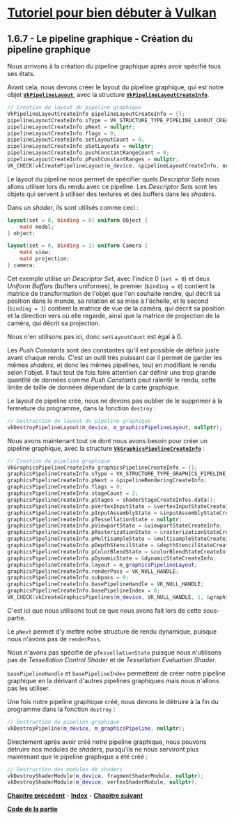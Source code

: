# [Tutoriel pour bien débuter à Vulkan](../../index.md)
## 1.6.7 - Le pipeline graphique - Création du pipeline graphique

Nous arrivons à la création du pipeline graphique après avoir spécifié tous ses états.

Avant cela, nous devons créer le layout du pipeline graphique, qui est notre objet [**``VkPipelineLayout``**](https://registry.khronos.org/vulkan/specs/1.3-extensions/man/html/VkPipelineLayout.html), avec la structure [**``VkPipelineLayoutCreateInfo``**](https://registry.khronos.org/vulkan/specs/1.3-extensions/man/html/VkPipelineLayoutCreateInfo.html).

```cpp
// Creation du layout du pipeline graphique
VkPipelineLayoutCreateInfo pipelineLayoutCreateInfo = {};
pipelineLayoutCreateInfo.sType = VK_STRUCTURE_TYPE_PIPELINE_LAYOUT_CREATE_INFO;
pipelineLayoutCreateInfo.pNext = nullptr;
pipelineLayoutCreateInfo.flags = 0;
pipelineLayoutCreateInfo.setLayoutCount = 0;
pipelineLayoutCreateInfo.pSetLayouts = nullptr;
pipelineLayoutCreateInfo.pushConstantRangeCount = 0;
pipelineLayoutCreateInfo.pPushConstantRanges = nullptr;
VK_CHECK(vkCreatePipelineLayout(m_device, &pipelineLayoutCreateInfo, nullptr, &m_graphicsPipelineLayout));
```

Le layout du pipeline nous permet de spécifier quels *Descriptor Sets* nous allons utiliser lors du rendu avec ce pipeline. Les *Descriptor Sets* sont les objets qui servent à utiliser des textures et des buffers dans les *shaders*.

Dans un *shader*, ils sont utilisés comme ceci :

```glsl
layout(set = 0, binding = 0) uniform Object {
	mat4 model;
} object;

layout(set = 0, binding = 1) uniform Camera {
	mat4 view;
	mat4 projection;
} camera;
```

Cet exemple utilise un *Descriptor Set*, avec l'indice 0 (``set = 0``) et deux *Uniform Buffers* (buffers uniformes), le premier (``binding = 0``) contient la matrice de transformation de l'objet que l'on souhaite rendre, qui décrit sa position dans le monde, sa rotation et sa mise à l'échelle, et le second (``binding = 1``) contient la matrice de vue de la caméra, qui décrit sa position et la direction vers où elle regarde, ainsi que la matrice de projection de la caméra, qui décrit sa projection.

Nous n'en utilisons pas ici, donc ``setLayoutCount`` est égal à 0.

Les *Push Constants* sont des constantes qu'il est possible de définir juste avant chaque rendu. C'est un outil très puissant car il permet de garder les mêmes *shaders*, et donc les mêmes pipelines, tout en modifiant le rendu selon l'objet. Il faut tout de fois faire attention car définir une trop grande quantité de données comme *Push Constants* peut ralentir le rendu, cette limite de taille de données dépendant de la carte graphique.

Le layout de pipeline créé, nous ne devons pas oublier de le supprimer à la fermeture du programme, dans la fonction ``destroy`` :

```cpp
// Destruction du layout du pipeline graphique
vkDestroyPipelineLayout(m_device, m_graphicsPipelineLayout, nullptr);
```

Nous avons maintenant tout ce dont nous avons besoin pour créer un pipeline graphique, avec la structure [**``VkGraphicsPipelineCreateInfo``**](https://registry.khronos.org/vulkan/specs/1.3-extensions/man/html/VkGraphicsPipelineCreateInfo.html) :

```cpp
// Creation du pipeline graphique
VkGraphicsPipelineCreateInfo graphicsPipelineCreateInfo = {};
graphicsPipelineCreateInfo.sType = VK_STRUCTURE_TYPE_GRAPHICS_PIPELINE_CREATE_INFO;
graphicsPipelineCreateInfo.pNext = &pipelineRenderingCreateInfo;
graphicsPipelineCreateInfo.flags = 0;
graphicsPipelineCreateInfo.stageCount = 2;
graphicsPipelineCreateInfo.pStages = shaderStageCreateInfos.data();
graphicsPipelineCreateInfo.pVertexInputState = &vertexInputStateCreateInfo;
graphicsPipelineCreateInfo.pInputAssemblyState = &inputAssemblyStateCreateInfo;
graphicsPipelineCreateInfo.pTessellationState = nullptr;
graphicsPipelineCreateInfo.pViewportState = &viewportStateCreateInfo;
graphicsPipelineCreateInfo.pRasterizationState = &rasterizationStateCreateInfo;
graphicsPipelineCreateInfo.pMultisampleState = &multisampleStateCreateInfo;
graphicsPipelineCreateInfo.pDepthStencilState = &depthStencilStateCreateInfo;
graphicsPipelineCreateInfo.pColorBlendState = &colorBlendStateCreateInfo;
graphicsPipelineCreateInfo.pDynamicState = &dynamicStateCreateInfo;
graphicsPipelineCreateInfo.layout = m_graphicsPipelineLayout;
graphicsPipelineCreateInfo.renderPass = VK_NULL_HANDLE;
graphicsPipelineCreateInfo.subpass = 0;
graphicsPipelineCreateInfo.basePipelineHandle = VK_NULL_HANDLE;
graphicsPipelineCreateInfo.basePipelineIndex = 0;
VK_CHECK(vkCreateGraphicsPipelines(m_device, VK_NULL_HANDLE, 1, &graphicsPipelineCreateInfo, nullptr, &m_graphicsPipeline));
```

C'est ici que nous utilisons tout ce que nous avons fait lors de cette sous-partie.

Le ``pNext`` permet d'y mettre notre structure de rendu dynamique, puisque nous n'avons pas de ``renderPass``.

Nous n'avons pas spécifié de ``pTessellationState`` puisque nous n'utilisons pas de *Tessellation Control Shader* et de *Tessellation Evaluation Shader*.

``basePipelineHandle`` et ``basePipelineIndex`` permettent de créer notre pipeline graphique en la dérivant d'autres pipelines graphiques mais nous n'allons pas les utiliser.

Une fois notre pipeline graphique créé, nous devons le détruire à la fin du programme dans la fonction ``destroy`` :

```cpp
// Destruction du pipeline graphique
vkDestroyPipeline(m_device, m_graphicsPipeline, nullptr);
```

Directement après avoir créé notre pipeline graphique, nous pouvons détruire nos modules de *shaders*, puisqu'ils ne nous serviront plus maintenant que le pipeline graphique a été créé :

```cpp
// Destruction des modules de shaders
vkDestroyShaderModule(m_device, fragmentShaderModule, nullptr);
vkDestroyShaderModule(m_device, vertexShaderModule, nullptr);
```

[**Chapitre précédent**](6.md) - [**Index**](../../index.md) - [**Chapitre suivant**](../7.md)

[**Code de la partie**](https://github.com/ZaOniRinku/TutorielVulkanFR/tree/partie1)